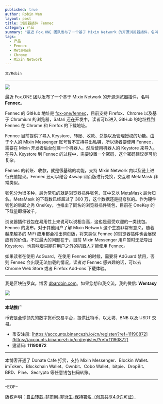 ```yaml
---
published: true
author: Robin Wen
layout: post
title: 浏览器插件 Fennec
category: 产品
summary: "最近 Fox.ONE 团队发布了一个基于 Mixin Network 的开源浏览器插件，名叫 Fennec。Fennec 的转账、收款，就是很基础的功能，支持 Mixin Network 内以及链上进行充值提现。Fennec 还可以结合 4swap 网页版进行兑换，交互和 Metamask 非常类似。如果读者在使用 AdGuard，在使用 Fennec 的时候，需要将 AdGuard 禁用，否则 Fennec 会出现无法加载的情况。读者对 Fennec 感兴趣的话，可以去 Chrome Web Store 或者 Firefox Add-ons 下载体验。"
tags:
  - 产品
  - Fennec
  - MetaMask
  - Chrome
  - Mixin Network
---
```


`文/Robin`

***

![](https://cdn.dbarobin.com/osny79j.png)

最近 Fox.ONE 团队发布了一个基于 Mixin Network 的开源浏览器插件，名叫 **Fennec**。

Fennec 的 GitHub 地址是 [fox-one/fennec](https://github.com/fox-one/fennec)，目前支持 Firefox、Chrome 以及基于 Chromium 的浏览器，Safari 还在开发中，读者可以进入 GitHub 的地址找到 Fennec 在 Chrome 和 Firefox 的下载地址。

Fennec 目前提供了导入 Keystore、转账、收款、兑换以及管理授权的功能。由于个人的 Mixin Messenger 账号暂不支持导出私钥，所以读者要使用 Fennec，需要在 Mixin 开发者后台创建一个机器人，然后使用机器人的 Keystore 来导入。在导入 Keystore 到 Fennec 的过程中，需要设置一个密码，这个密码建议尽可能复杂。

Fennec 的转账、收款，就是很基础的功能，支持 Mixin Network 内以及链上进行充值提现。Fennec 还可以结合 4swap 网页版进行兑换，交互和 MetaMask 非常类似。

钱包分为很多种，最为常见的就是浏览器插件钱包，其中又以 MetaMask 最为知名。MetaMask 的下载数已经超过了 300 万，这个数据还是挺夸张的。作为硬件钱包的后起之秀 OneKey，也推出了同名的浏览器插件钱包，目前在 OneKey 的下载量即将破千。

浏览器插件钱包在易用性上来说可以说相当高，这也是最受欢迎的一类钱包。Fennec 的发布，对于其他用户了解 Mixin Network 这个生态非常有意义。随着越来越多的 MiFi 应用都会推出网页版，将来类似 Fennec 的浏览器插件也会展现应有的价值。不过最大的问题在于，目前 Mixin Messenger 用户暂时无法导出 Keystore，也意味着只能在用户之外的机器人才能使用 Fennec。

如果读者在使用 AdGuard，在使用 Fennec 的时候，需要将 AdGuard 禁用，否则 Fennec 会出现无法加载的情况。读者对 Fennec 感兴趣的话，可以去 Chrome Web Store 或者 Firefox Add-ons 下载体验。

***

我是区块链罗宾，博客 [dbarobin.com](https://dbarobin.com/)。如果您想和我交流，我的微信: **Wentasy**

![](https://cdn.dbarobin.com/v4yywe2.png)

***

**本站推广**

币安是全球领先的数字货币交易平台，提供比特币、以太坊、BNB 以及 USDT 交易。

* 币安注册: [https://accounts.binancezh.io/cn/register/?ref=11190872](https://accounts.binancezh.io/cn/register/?ref=11190872)
* 邀请码: **11190872**

***

本博客开通了 Donate Cafe 打赏，支持 Mixin Messenger、Blockin Wallet、imToken、Blockchain Wallet、Ownbit、Cobo Wallet、bitpie、DropBit、BRD、Pine、Secrypto 等任意钱包扫码转账。

<center>
    <div class="--donate-button"
         data-button-id="f8b9df0d-af9a-460d-8258-d3f435445075"
    ></div>
</center>

***

–EOF–

版权声明：[自由转载-非商用-非衍生-保持署名（创意共享4.0许可证）](http://creativecommons.org/licenses/by-nc-nd/4.0/deed.zh)